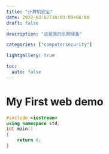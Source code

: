 ```yaml
---
title: "计算机安全"
date: 2022-03-07T10:03:09+08:00
draft: false

description: "这是我的长期储备"

categories: ["computersecurity"]

lightgallery: true

toc:
  auto: false
---
```


# My First web demo

```c++
#include <iostream>
using namespace std;
int main() 
{
    return 0;
}
```